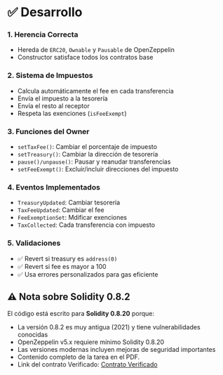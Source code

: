 # ✅ Desarrollo

### 1. **Herencia Correcta**
- Hereda de `ERC20`, `Ownable` y `Pausable` de OpenZeppelin
- Constructor satisface todos los contratos base

### 2. **Sistema de Impuestos**
- Calcula automáticamente el fee en cada transferencia
- Envía el impuesto a la tesorería
- Envía el resto al receptor
- Respeta las exenciones (`isFeeExempt`)

### 3. **Funciones del Owner**
- `setTaxFee()`: Cambiar el porcentaje de impuesto
- `setTreasury()`: Cambiar la dirección de tesorería
- `pause()/unpause()`: Pausar y reanudar transferencias
- `setFeeExempt()`: Excluir/incluir direcciones del impuesto

### 4. **Eventos Implementados**
- `TreasuryUpdated`: Cambiar tesorería
- `TaxFeeUpdated`: Cambiar el fee
- `FeeExemptionSet`: Mdificar exenciones
- `TaxCollected`: Cada transferencia con impuesto

### 5. **Validaciones**
- ✅ Revert si treasury es `address(0)`
- ✅ Revert si fee es mayor a 100
- ✅ Usa errores personalizados para gas eficiente

## ⚠️ Nota sobre Solidity 0.8.2

El código está escrito para **Solidity 0.8.20** porque:
- La versión 0.8.2 es muy antigua (2021) y tiene vulnerabilidades conocidas
- OpenZeppelin v5.x requiere mínimo Solidity 0.8.20
- Las versiones modernas incluyen mejoras de seguridad importantes
- Contenido completo de la tarea en el PDF.
- Link del contrato Verificado: [Contrato Verificado](https://repo.sourcify.dev/11155111/0xebfb195e1Cbde134c8758AC30CA7b663a5b7777E)
